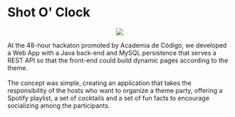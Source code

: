 # Shot O' Clock

<p align="center">
  <img src="https://dev.lisa-cc.pt/resources/shotoclock.png">
</p>


At the 48-hour hackaton promoted by Academia de Código, we developed a Web App with a Java back-end and MySQL persistence that serves a REST API so that the front-end could build dynamic pages according to the theme. <br><br>
The concept was simple, creating an application that takes the responsibility of the hosts who want to organize a theme party, offering a Spotify playlist, a set of cocktails and a set of fun facts to encourage socializing among the participants.
